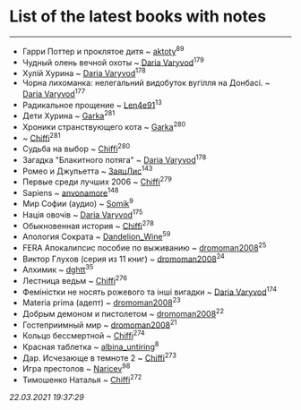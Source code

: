 # List of the latest books with notes
---

* Гарри Поттер и проклятое дитя ~ [aktoty](users/275/275766107-vkontakte)<sup>89</sup>
* Чудный олень вечной охоты ~ [Daria Varyvod](users/829/829893410524253-facebook)<sup>179</sup>
* Хулій Хурина ~ [Daria Varyvod](users/829/829893410524253-facebook)<sup>178</sup>
* Чорна лихоманка: нелегальний видобуток вугілля на Донбасі. ~ [Daria Varyvod](users/829/829893410524253-facebook)<sup>177</sup>
* Радикальное прощение ~ [Len4e91](users/254/254448176-yandex)<sup>13</sup>
* Дети Хурина ~ [Garka](users/115/115753719718250012620-google)<sup>281</sup>
* Хроники странствующего кота ~ [Garka](users/115/115753719718250012620-google)<sup>280</sup>
*  ~ [Chiffi](users/105/105831994080785626680-google)<sup>281</sup>
* Судьба на выбор ~ [Chiffi](users/105/105831994080785626680-google)<sup>280</sup>
* Загадка "Блакитного потяга" ~ [Daria Varyvod](users/829/829893410524253-facebook)<sup>178</sup>
* Ромео и Джульетта ~ [ЗаяцЛис](users/112/112388384595246311466-google)<sup>143</sup>
* Первые среди лучших 2006 ~ [Chiffi](users/105/105831994080785626680-google)<sup>279</sup>
* Sapiens ~ [anvonamore](users/595/5957175-vkontakte)<sup>148</sup>
* Мир Софии (аудио) ~ [Somik](users/100/100006761945842-facebook)<sup>9</sup>
* Нація овочів ~ [Daria Varyvod](users/829/829893410524253-facebook)<sup>175</sup>
* Обыкновенная история ~ [Chiffi](users/105/105831994080785626680-google)<sup>278</sup>
* Апология Сократа ~ [Dandelion_Wine](users/586/58602788-vkontakte)<sup>59</sup>
* FERA Апокалипсис пособие по выживанию ~ [dromoman2008](users/444/44461886-yandex)<sup>25</sup>
* Виктор Глухов (серия из 11 книг) ~ [dromoman2008](users/444/44461886-yandex)<sup>24</sup>
* Алхимик ~ [dghtt](users/233/233860015-vkontakte)<sup>35</sup>
* Лестница ведьм ~ [Chiffi](users/105/105831994080785626680-google)<sup>276</sup>
* Феміністки не носять рожевого та інші вигадки ~ [Daria Varyvod](users/829/829893410524253-facebook)<sup>174</sup>
* Materia prima (адепт) ~ [dromoman2008](users/444/44461886-yandex)<sup>23</sup>
* Добрым демоном и пистолетом ~ [dromoman2008](users/444/44461886-yandex)<sup>22</sup>
* Гостеприимный мир ~ [dromoman2008](users/444/44461886-yandex)<sup>21</sup>
* Кольцо бессмертной ~ [Chiffi](users/105/105831994080785626680-google)<sup>274</sup>
* Красная таблетка ~ [albina_untiring](users/257/2579695-vkontakte)<sup>8</sup>
* Дар. Исчезающе в темноте 2 ~ [Chiffi](users/105/105831994080785626680-google)<sup>273</sup>
* Игра престолов ~ [Naricev](users/107/107090515204537133928-google)<sup>98</sup>
* Тимошенко Наталья ~ [Chiffi](users/105/105831994080785626680-google)<sup>272</sup>


_22.03.2021 19:37:29_
